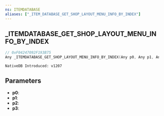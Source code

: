 ```yaml
---
ns: ITEMDATABASE
aliases: ["_ITEM_DATABASE_GET_SHOP_LAYOUT_MENU_INFO_BY_INDEX"]
---
```

## _ITEMDATABASE_GET_SHOP_LAYOUT_MENU_INFO_BY_INDEX

```c
// 0xF04247092F193B75
Any _ITEMDATABASE_GET_SHOP_LAYOUT_MENU_INFO_BY_INDEX(Any p0, Any p1, Any p2, Any p3);
```

```
NativeDB Introduced: v1207
```

## Parameters
* **p0**:
* **p1**:
* **p2**:
* **p3**:

